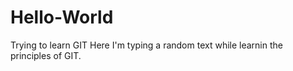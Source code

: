 # Hello-World
Trying to learn GIT
Here I'm typing a random text while learnin the principles of GIT.
